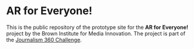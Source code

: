 # AR for Everyone!

This is the public repository of the prototype site for the **AR for Everyone!** project by the Brown Institute for Media Innovation. The project is part of the [Journalism 360 Challenge](https://journalists.org/programs/journalism-360/challenge/2020-winners/).